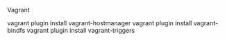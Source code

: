 Vagrant

vagrant plugin install vagrant-hostmanager
vagrant plugin install vagrant-bindfs
vagrant plugin install vagrant-triggers

